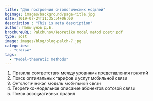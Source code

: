 ```yaml
---
title: "Для построения онтологических моделей"
bgImage: images/background/page-title.jpg
date: 2019-07-24T11:35:34+06:00
description : "This is meta description"
author: Пальчунов Д.Е.
brochureURL: Palchunov/Teoretiko_model_metod_postr.pdf
type: post
image: images/blog/blog-palch-7.jpg
categories: 
  - "Статьи"
tags:
  - "Model-theoretic methods"
---
```


1. Правила соответствия между уровнями представления понятий 
2. Поиск оптимальных тарифов и услуг мобильной связи  
3. Онтологическая модель мобильной связи 
4. Теоретико-модельное описание абонентов сотовой связи 
5. Поиск ассоциативных правил
 
